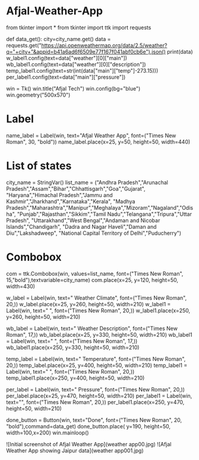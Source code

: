 # Afjal-Weather-App
from tkinter import *
from tkinter import ttk
import requests

def data_get():
    city=city_name.get()
    data = requests.get("https://api.openweathermap.org/data/2.5/weather?q="+city+"&appid=b41a6ad6f6509e77f167f041abf0cb6e").json()
    print(data)
    w_label1.config(text=data["weather"][0]["main"])
    wb_label1.config(text=data["weather"][0]["description"])
    temp_label1.config(text=str(int(data["main"]["temp"]-273.15)))
    per_label1.config(text=data["main"]["pressure"])




win = Tk()
win.title("Afjal Tech")
win.config(bg="blue")
win.geometry("500x570")

# Label
name_label = Label(win, text="Afjal Weather App",
                   font=("Times New Roman", 30, "bold"))
name_label.place(x=25, y=50, height=50, width=440)

# List of states
city_name = StringVar()
list_name = ("Andhra Pradesh","Arunachal Pradesh","Assam","Bihar","Chhattisgarh","Goa","Gujarat",
             "Haryana","Himachal Pradesh","Jammu and Kashmir","Jharkhand","Karnataka","Kerala",
             "Madhya Pradesh","Maharashtra","Manipur","Meghalaya","Mizoram","Nagaland","Odisha",
             "Punjab","Rajasthan","Sikkim","Tamil Nadu","Telangana","Tripura","Uttar Pradesh",
             "Uttarakhand","West Bengal","Andaman and Nicobar Islands","Chandigarh",
             "Dadra and Nagar Haveli","Daman and Diu","Lakshadweep",
             "National Capital Territory of Delhi","Puducherry")

# Combobox
com = ttk.Combobox(win, values=list_name, font=("Times New Roman", 15,"bold"),textvariable=city_name)
com.place(x=25, y=120, height=50, width=430)


w_label = Label(win, text=" Weather Climate",
                   font=("Times New Roman", 20,))
w_label.place(x=25, y=260, height=50, width=210)
w_label1 = Label(win, text=" ",
                   font=("Times New Roman", 20,))
w_label1.place(x=250, y=260, height=50, width=210)

wb_label = Label(win, text=" Weather Description",
                   font=("Times New Roman", 17,))
wb_label.place(x=25, y=330, height=50, width=210)
wb_label1 = Label(win, text=" ",
                   font=("Times New Roman", 17,))
wb_label1.place(x=250, y=330, height=50, width=210)

temp_label = Label(win, text=" Temperature",
                   font=("Times New Roman", 20,))
temp_label.place(x=25, y=400, height=50, width=210)
temp_label1 = Label(win, text=" ",
                   font=("Times New Roman", 20,))
temp_label1.place(x=250, y=400, height=50, width=210)

per_label = Label(win, text=" Pressure",
                   font=("Times New Roman", 20,))
per_label.place(x=25, y=470, height=50, width=210)
per_label1 = Label(win, text="",
                   font=("Times New Roman", 20,))
per_label1.place(x=250, y=470, height=50, width=210)


done_button = Button(win, text="Done",
                     font=("Times New Roman", 20, "bold"),command=data_get)
done_button.place( y=190, height=50, width=100,x=200)
win.mainloop()


![Initial screenshot of Afjal Weather App](weather app00.jpg)
![Afjal Weather App showing Jaipur data](weather app001.jpg)
